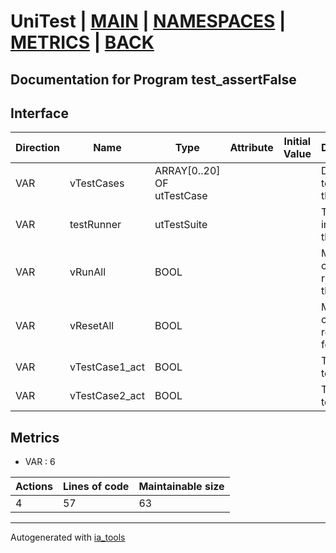 # UniTest | [MAIN] | [NAMESPACES] | [METRICS] | [BACK]  

## Documentation for Program test_assertFalse  

## Interface  

| Direction | Name | Type | Attribute | Initial Value | Documentation |
| --------- | ---- | ---- | --------- | ------------- | ------------- |
| VAR | vTestCases | ARRAY[0..20] OF utTestCase |  |  | Definition of all test cases for this POU |  
| VAR | testRunner | utTestSuite |  |  | Test Suite fb instance to run the tests |  
| VAR | vRunAll | BOOL |  |  | Manual command to run all tests for this POU |  
| VAR | vResetAll | BOOL |  |  | Manual command to reset all tests for this POU |  
| VAR | vTestCase1_act | BOOL |  |  | Test data 1 of test case 1 |  
| VAR | vTestCase2_act | BOOL |  |  | Test data 1 of test case 2 |  


## Metrics  

- VAR : 6

| Actions | Lines of code | Maintainable size |
| ------- | ------------- | ----------------- |
| 4 | 57 | 63 |

---
Autogenerated with [ia_tools](https://github.com/tkucic/ia_tools)  

[MAIN]: ../../../../index.md
[NAMESPACES]: ../../nsList.md
[METRICS]: ../../../metrics.md
[BACK]: ../nsMain.md
